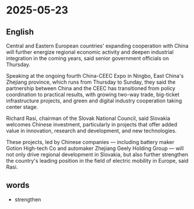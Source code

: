 # 2025-05-23

## English
Central and Eastern European countries' expanding cooperation with China will further energize regional economic activity and deepen industrial integration in the coming years, said senior government officials on Thursday.

Speaking at the ongoing fourth China-CEEC Expo in Ningbo, East China's Zhejiang province, which runs from Thursday to Sunday, they said the partnership between China and the CEEC has transitioned from policy coordination to practical results, with growing two-way trade, big-ticket infrastructure projects, and green and digital industry cooperation taking center stage.

Richard Rasi, chairman of the Slovak National Council, said Slovakia welcomes Chinese investment, particularly in projects that offer added value in innovation, research and development, and new technologies.

These projects, led by Chinese companies — including battery maker Gotion High-tech Co and automaker Zhejiang Geely Holding Group — will not only drive regional development in Slovakia, but also further strengthen the country's leading position in the field of electric mobility in Europe, said Rasi.


## words
* strengthen
